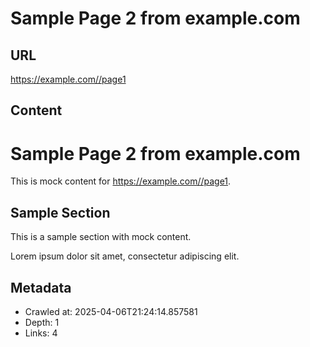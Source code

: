 # Sample Page 2 from example.com

## URL
https://example.com//page1

## Content
# Sample Page 2 from example.com

This is mock content for https://example.com//page1.

## Sample Section

This is a sample section with mock content.

Lorem ipsum dolor sit amet, consectetur adipiscing elit.

## Metadata
- Crawled at: 2025-04-06T21:24:14.857581
- Depth: 1
- Links: 4

